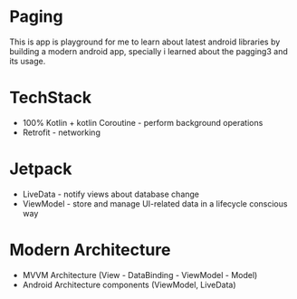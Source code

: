 # Paging

This is app is playground for me to learn about latest android libraries by building a modern android app, specially i learned about the pagging3 and its usage.

# TechStack

* 100% Kotlin + kotlin Coroutine - perform background operations
* Retrofit - networking

# Jetpack
* LiveData - notify views about database change
* ViewModel - store and manage UI-related data in a lifecycle conscious way

# Modern Architecture
* MVVM Architecture (View - DataBinding - ViewModel - Model)
* Android Architecture components (ViewModel, LiveData)
